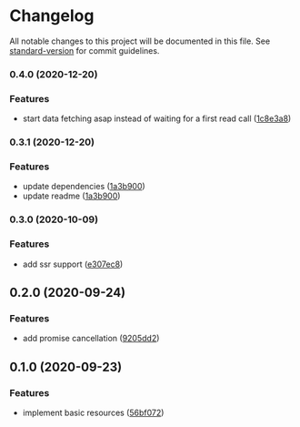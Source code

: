 # Changelog

All notable changes to this project will be documented in this file. See [standard-version](https://github.com/conventional-changelog/standard-version) for commit guidelines.

### 0.4.0 (2020-12-20)


### Features

* start data fetching asap instead of waiting for a first read call ([1c8e3a8](https://github.com/feerzlay/react-use-resource/commit/1c8e3a89251f5289f610d48552fd344903739abf))

### 0.3.1 (2020-12-20)


### Features

* update dependencies ([1a3b900](https://github.com/feerzlay/react-use-resource/commit/1a3b9008eef6bd48b98a1918bce4d12cde50e8de))
* update readme ([1a3b900](https://github.com/feerzlay/react-use-resource/commit/1a3b9008eef6bd48b98a1918bce4d12cde50e8de))

### 0.3.0 (2020-10-09)


### Features

* add ssr support ([e307ec8](https://github.com/feerzlay/react-use-resource/commit/e307ec8eb9919a3ca888cb3d8e766484d9b91766))

## 0.2.0 (2020-09-24)


### Features

* add promise cancellation ([9205dd2](https://github.com/feerzlay/react-use-resource/commit/9205dd2c69a3678874214ee8a9c4671a9868bbe7))

## 0.1.0 (2020-09-23)


### Features

* implement basic resources ([56bf072](https://github.com/feerzlay/react-use-resource/commit/56bf07299f8823157629f2450ab1de357ba7122b))
